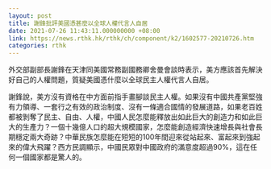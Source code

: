 ```yaml
---
layout: post
title: 謝鋒批評美國憑甚麼以全球人權代言人自居
date: 2021-07-26 11:43:11.000000000 +08:00
link: https://news.rthk.hk/rthk/ch/component/k2/1602577-20210726.htm
categories: rthk
---
```


外交部副部長謝鋒在天津同美國常務副國務卿舍曼會談時表示，美方應該首先解決好自己的人權問題，質疑美國憑什麼以全球民主人權代言人自居。

謝鋒說，美方沒有資格在中方面前指手畫腳談民主人權。如果沒有中國共產黨堅強有力領導、一套行之有效的政治制度、沒有一條適合國情的發展道路，如果老百姓都被剝奪了民主、自由、人權，中國人民怎麼能釋放出如此巨大的創造力和如此巨大的生產力？一個十幾億人口的超大規模國家，怎麼能創造經濟快速增長與社會長期穩定兩大奇跡？中華民族怎麼能在短短的100年間迎來從站起來、富起來到強起來的偉大飛躍？西方民調顯示，中國民眾對中國政府的滿意度超過90%，這在任何一個國家都是驚人的。
